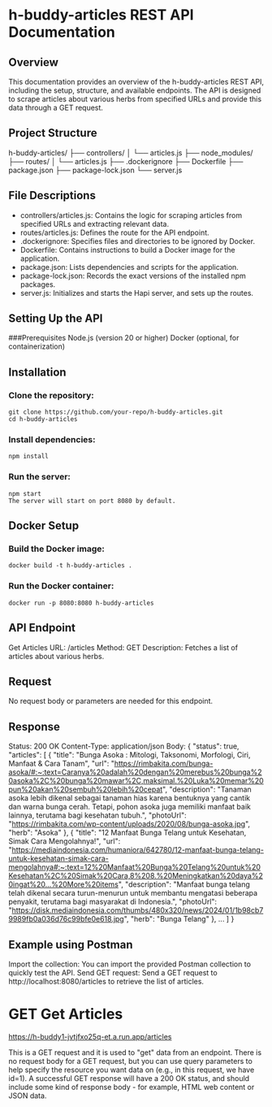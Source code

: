 # __h-buddy-articles REST API Documentation__

## Overview
This documentation provides an overview of the h-buddy-articles REST API, including the setup, structure, and available endpoints. The API is designed to scrape articles about various herbs from specified URLs and provide this data through a GET request.

## Project Structure
h-buddy-articles/
├── controllers/
│   └── articles.js
├── node_modules/
├── routes/
│   └── articles.js
├── .dockerignore
├── Dockerfile
├── package.json
├── package-lock.json
└── server.js

## File Descriptions

- controllers/articles.js: Contains the logic for scraping articles from specified URLs and extracting relevant data.
- routes/articles.js: Defines the route for the API endpoint.
- .dockerignore: Specifies files and directories to be ignored by Docker.
- Dockerfile: Contains instructions to build a Docker image for the application.
- package.json: Lists dependencies and scripts for the application.
- package-lock.json: Records the exact versions of the installed npm packages.
- server.js: Initializes and starts the Hapi server, and sets up the routes.

## Setting Up the API
###Prerequisites
Node.js (version 20 or higher)
Docker (optional, for containerization)

## Installation

### Clone the repository:
```
git clone https://github.com/your-repo/h-buddy-articles.git
cd h-buddy-articles
```
### Install dependencies:
```
npm install
```
### Run the server:
```
npm start
The server will start on port 8080 by default.
```
## Docker Setup

### Build the Docker image:
```
docker build -t h-buddy-articles .
```
### Run the Docker container:
```
docker run -p 8080:8080 h-buddy-articles
```

## API Endpoint
Get Articles
URL: /articles
Method: GET
Description: Fetches a list of articles about various herbs.

## Request
No request body or parameters are needed for this endpoint.

## Response
Status: 200 OK
Content-Type: application/json
Body:
{
    "status": true,
    "articles": [
        {
            "title": "Bunga Asoka : Mitologi, Taksonomi, Morfologi, Ciri, Manfaat & Cara Tanam",
            "url": "https://rimbakita.com/bunga-asoka/#:~:text=Caranya%20adalah%20dengan%20merebus%20bunga%20asoka%2C%20bunga%20mawar%2C,maksimal.%20Luka%20memar%20pun%20akan%20sembuh%20lebih%20cepat",
            "description": "Tanaman asoka lebih dikenal sebagai tanaman hias karena bentuknya yang cantik dan warna bunga cerah. Tetapi, pohon asoka juga memiliki manfaat baik lainnya, terutama bagi kesehatan tubuh.",
            "photoUrl": "https://rimbakita.com/wp-content/uploads/2020/08/bunga-asoka.jpg",
            "herb": "Asoka"
        },
        {
            "title": "12 Manfaat Bunga Telang untuk Kesehatan, Simak Cara Mengolahnya!",
            "url": "https://mediaindonesia.com/humaniora/642780/12-manfaat-bunga-telang-untuk-kesehatan-simak-cara-mengolahnya#:~:text=12%20Manfaat%20Bunga%20Telang%20untuk%20Kesehatan%2C%20Simak%20Cara,8%208.%20Meningkatkan%20daya%20ingat%20...%20More%20items",
            "description": "Manfaat bunga telang telah dikenal secara turun-menurun untuk membantu mengatasi beberapa penyakit, terutama bagi masyarakat di Indonesia.",
            "photoUrl": "https://disk.mediaindonesia.com/thumbs/480x320/news/2024/01/1b98cb79989fb0a036d76c99bfe0e618.jpg",
            "herb": "Bunga Telang"
        },
        ...
    ]
}


## Example using Postman
Import the collection: You can import the provided Postman collection to quickly test the API.
Send GET request: Send a GET request to http://localhost:8080/articles to retrieve the list of articles.


# GET Get Articles

https://h-buddy1-jvtjfxo25q-et.a.run.app/articles

This is a GET request and it is used to "get" data from an endpoint. There is no request body for a GET request, but you can use query parameters to help specify the resource you want data on (e.g., in this request, we have id=1).
A successful GET response will have a 200 OK status, and should include some kind of response body - for example, HTML web content or JSON data.



